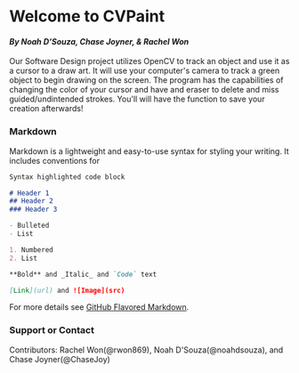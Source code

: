# Welcome to CVPaint

#### _By Noah D'Souza, Chase Joyner, & Rachel Won_

Our Software Design project utilizes OpenCV to track an object and use it as a cursor to a draw art. It will use your computer's camera to track a green object to begin drawing on the screen. The program has the capabilities of changing the color of your cursor and have and eraser to delete and miss guided/undintended strokes. You'll will have the function to save your creation afterwards!

### Markdown

Markdown is a lightweight and easy-to-use syntax for styling your writing. It includes conventions for

```markdown
Syntax highlighted code block

# Header 1
## Header 2
### Header 3

- Bulleted
- List

1. Numbered
2. List

**Bold** and _Italic_ and `Code` text

[Link](url) and ![Image](src)
```

For more details see [GitHub Flavored Markdown](https://guides.github.com/features/mastering-markdown/).



### Support or Contact

Contributors: Rachel Won(@rwon869), Noah D'Souza(@noahdsouza), and Chase Joyner(@ChaseJoy)
